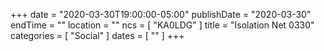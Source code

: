 +++
date = "2020-03-30T19:00:00-05:00"
publishDate = "2020-03-30"
endTime = ""
location = ""
ncs = [ "KA0LDG" ]
title = "Isolation Net 0330"
categories = [ "Social" ]
dates = [ "" ]
+++
